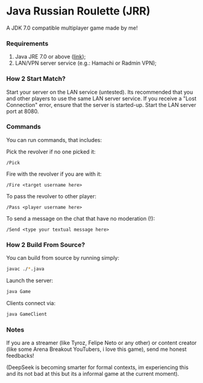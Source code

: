 # Java Russian Roulette (JRR)
A JDK 7.0 compatible multiplayer game made by me!

### Requirements
1. Java JRE 7.0 or above ([link](https://www.oracle.com/java/technologies/downloads/));
3. LAN/VPN server service (e.g.: Hamachi or Radmin VPN);

### How 2 Start Match?
Start your server on the LAN service (untested).
Its recommended that you and other players to use the same LAN server service.
If you receive a "Lost Connection" error, ensure that the server is started-up.
Start the LAN server port at 8080.

### Commands
You can run commands, that includes:

Pick the revolver if no one picked it:

```
/Pick
```

Fire with the revolver if you are with it:

```
/Fire <target username here>
```

To pass the revolver to other player:

```
/Pass <player username here>
```

To send a message on the chat that have no moderation (!):

```
/Send <type your textual message here>
```

### How 2 Build From Source?
You can build from source by running simply:

```sh
javac ./*.java
```

Launch the server:

```sh
java Game
```

Clients connect via:
```sh
java GameClient
```

### Notes
If you are a streamer (like Tyroz, Felipe Neto or any other)
or content creator (like some Arena Breakout YouTubers, i love this game), send me honest feedbacks!

(DeepSeek is becoming smarter for formal contexts, im experiencing this and its not bad at this but its a informal game at the current moment).
